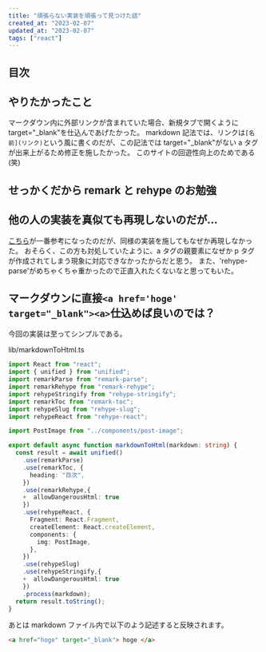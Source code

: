 ```yaml
---
title: "頑張らない実装を頑張って見つけた話"
created_at: "2023-02-07"
updated_at: "2023-02-07"
tags: ["react"]
---
```


## 目次

## やりたかったこと

マークダウン内に外部リンクが含まれていた場合、新規タブで開くように target="\_blank"を仕込んであげたかった。
markdown 記法では、リンクは`[名前](リンク)`という風に書くのだが、この記法では target="\_blank"がない a タグが出来上がるため修正を施したかった。
このサイトの回遊性向上のためである(笑)

## せっかくだから remark と rehype のお勉強

## 他の人の実装を真似ても再現しないのだが...

<a href="https://kame.blog/entry/markdown-react-component/#h645ce8e7cb" target="_blank">こちら</a>が一番参考になったのだが、同様の実装を施してもなぜか再現しなかった。
おそらく、この方も対処していたように、a タグの親要素になぜか p タグが作成されてしまう現象に対応できなかったからだと思う。
また、'rehype-parse'がめちゃくちゃ重かったので正直入れたくないなと思ってもいた。

## マークダウンに直接`<a href='hoge' target="_blank"><a>`仕込めば良いのでは？

今回の実装は至ってシンプルである。

lib/markdownToHtml.ts

```typescript
import React from "react";
import { unified } from "unified";
import remarkParse from "remark-parse";
import remarkRehype from "remark-rehype";
import rehypeStringify from "rehype-stringify";
import remarkToc from "remark-toc";
import rehypeSlug from "rehype-slug";
import rehypeReact from "rehype-react";

import PostImage from "../components/post-image";

export default async function markdownToHtml(markdown: string) {
  const result = await unified()
    .use(remarkParse)
    .use(remarkToc, {
      heading: "目次",
    })
    .use(remarkRehype,{
    +  allowDangerousHtml: true
    })
    .use(rehypeReact, {
      Fragment: React.Fragment,
      createElement: React.createElement,
      components: {
        img: PostImage,
      },
    })
    .use(rehypeSlug)
    .use(rehypeStringify,{
    +  allowDangerousHtml: true
    })
    .process(markdown);
  return result.toString();
}
```

あとは markdown ファイル内で以下のよう記述すると反映されます。

```html
<a href="hoge" target="_blank"> hoge </a>
```
